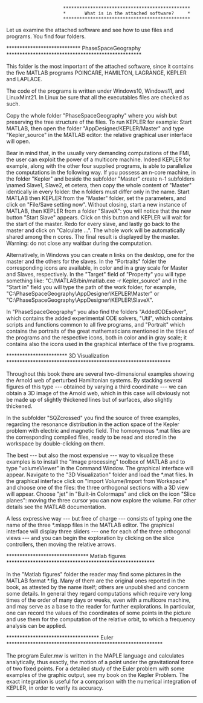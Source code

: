 		
                     	 ***********************************************     
                     	 *       What is in the attached software?     *     
                     	 ***********************************************     
			   
Let us examine the attached software and see how to use files and programs. You find four folders.
	       
**************************** PhaseSpaceGeography ***************************************************

This folder is the most important of the attached software, since it contains the five
MATLAB programs POINCARE, HAMILTON, LAGRANGE, KEPLER and LAPLACE.

The code of the programs is written under Windows10, Windows11, and LinuxMint21.
In Linux be sure that all the executables files are checked as such.

Copy the whole folder "PhaseSpaceGeography" where you wish but preserving the tree structure of the files.
To run KEPLER for example: Start MATLAB, then open the folder "AppDesigner/KEPLER/Master" and
type "Kepler_source" in the MATLAB editor: the relative graphical user interface will open.

Bear in mind that, in the usually very demanding computations of the FMI, the
user can exploit the power of a multicore machine. Indeed KEPLER for example, along with the other four
supplied programs, is able to parallelize the computations in the following
way. If you possess an n-core machine, in the folder "Kepler" and
beside the subfolder "Master" create n-1 subfolders \named Slave1,
Slave2, et cetera, then copy the whole content of "Master" identically in
every folder: the n folders must differ only in the name. Start MATLAB then
KEPLER from the "Master" folder, set the parameters, and click on "File/Save setting now".
Without closing, start a new instance of MATLAB, then KEPLER from a folder
"SlaveX": you will notice that the new button "Start Slave" appears. Click on this button
and KEPLER will wait for the start of the
master. Redo for every slave, and lastly go back to the master and click on
"Calculate ...". The whole work will be automatically shared among the n cores.
The final result is displayed by the master. Warning: do not close any waitbar during the computation.

Alternatively, in Windows you can create n links on the desktop, one for
the master and the others for the slaves. In the "Portraits" folder the
corresponding icons are available, in color and in a gray scale for Master and
Slaves, respectively. In the "Target" field of "Property" you will type something like:
"C:/MATLAB/bin/matlab.exe -r Kepler_source" and in the "Start in" field you will type the path
of the work folder, for example, "C:\PhaseSpaceGeography\AppDesigner\KEPLER\Master" 
or "C:\PhaseSpaceGeography\AppDesigner\KEPLER\SlaveX". 

In "PhaseSpaceGeography" you also find the folders "AddedODEsolver", which contains the added
experimental ODE solvers, "Util", which contains scripts and functions common to all five programs,
and "Portrait" which contains the portraits of the great mathematicians mentioned in
the titles of the programs and the respective icons, both in color and in gray scale;
it contains also the icons used in the graphical interface of the five programs.

*********************** 3D Visualization **************************************************************

Throughout this book there are several two-dimensional examples showing the Arnold web of perturbed
Hamiltonian systems. By stacking several figures of this type --- obtained by varying a third coordinate --- we
can obtain a 3D image of the Arnold web, which in this case will obviously not be made up of slightly thickened
lines but of surfaces, also slightly thickened.

In the subfolder "SQZcrossed" you find the source of three examples, regarding the resonance distribution
in the action space of the Kepler problem with electric and magnetic field. The homonymous *.mat files
are the corresponding compiled files, ready to be read and stored in the workspace by double-clicking on them.

The best --- but also the most expensive --- way to visualize these examples is to install
the "Image processing" toolbox of MATLAB and to type "volumeViewer" in the Command Window.
The graphical interface will appear. Navigate to the "3D Visualization" folder and load
the *.mat files. In the graphical interface click on "Import Volume/Import from Workspace"
and choose one of the files: the three orthogonal sections with a 3D view will appear.
Choose "jet" in "Built-in Colormaps" and click on the icon "Slice planes": moving the three cursor
you can now explore the volume. For other details see the MATLAB documentation.

A less expressive way --- but free of charge --- consists of typing one the name of the three *.mlapp files
in the MATLAB editor. The graphical interface will display three sliders --- one for each of the three
orthogonal views --- and you can begin the exploration by clicking on the slice controllers,
then moving the relative arrows.

******************************* Matlab figures ********************************************************

In the "Matlab figures" folder the reader may find some pictures in the
MATLAB format *.fig. Many of them are the original ones reported in the book,
as attested by the name itself; others are unpublished and concern some
details. In general they regard computations which require very
long times of the order of many days or weeks, even with a multicore machine,
and may serve as a base to the reader for further explorations. In particular,
one can record the values of the coordinates of some points in the picture and use
them for the computation of the relative orbit, to which a frequency analysis can be applied.

*********************************** Euler ***********************************************************

The program Euler.mw is written in the MAPLE language and calculates
analytically, thus exactly, the motion of a point under the
gravitational force of two fixed points. For a detailed study of the Euler
problem with some examples of the graphic output, see my book on the Kepler Problem. The exact
integration is useful for a comparison with the numerical integration of
KEPLER, in order to verify its accuracy.

********************************************************************************
